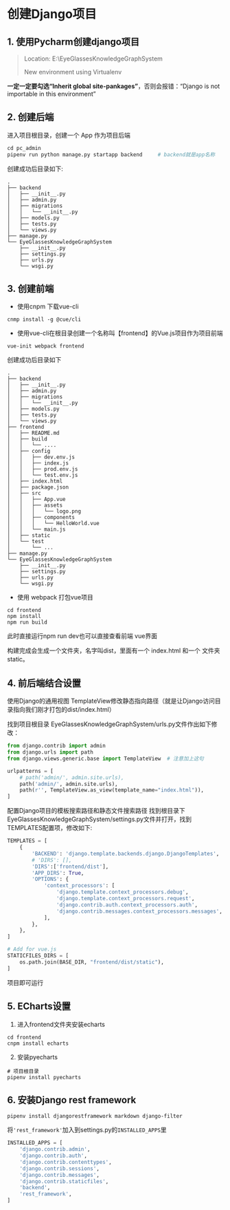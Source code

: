 # 创建Django项目

## 1. 使用Pycharm创建django项目
> Location: E:\EyeGlassesKnowledgeGraphSystem
> 
> New environment using Virtualenv

**一定一定要勾选“Inherit global site-pankages”**，否则会报错：“Django is not importable in this environment”

## 2. 创建后端
进入项目根目录，创建一个 App 作为项目后端

```python
cd pc_admin
pipenv run python manage.py startapp backend　　　# backend就是app名称
```

创建成功后目录如下:

```
.
├── backend
│   ├── __init__.py
│   ├── admin.py
│   ├── migrations
│   │   └── __init__.py
│   ├── models.py
│   ├── tests.py
│   └── views.py
├── manage.py
└── EyeGlassesKnowledgeGraphSystem
    ├── __init__.py
    ├── settings.py
    ├── urls.py
    └── wsgi.py
```

## 3. 创建前端

* 使用cnpm 下载vue-cli

```
cnmp install -g @cue/cli
```

* 使用vue-cli在根目录创建一个名称叫【frontend】的Vue.js项目作为项目前端

```
vue-init webpack frontend
```

创建成功后目录如下

```
.
├── backend
│   ├── __init__.py
│   ├── admin.py
│   ├── migrations
│   │   └── __init__.py
│   ├── models.py
│   ├── tests.py
│   └── views.py
├── frontend
│   ├── README.md
│   ├── build
│   │   └── ....
│   ├── config
│   │   ├── dev.env.js
│   │   ├── index.js
│   │   ├── prod.env.js
│   │   └── test.env.js
│   ├── index.html
│   ├── package.json
│   ├── src
│   │   ├── App.vue
│   │   ├── assets
│   │   │   └── logo.png
│   │   ├── components
│   │   │   └── HelloWorld.vue
│   │   └── main.js
│   ├── static
│   └── test
│       └── ...
├── manage.py
└── EyeGlassesKnowledgeGraphSystem
    ├── __init__.py
    ├── settings.py
    ├── urls.py
    └── wsgi.py
```

* 使用 webpack 打包vue项目

```
cd frontend
npm install
npm run build
```

此时直接运行npm run dev也可以直接查看前端 vue界面

构建完成会生成一个文件夹，名字叫dist，里面有一个 index.html 和一个 文件夹static。

## 4. 前后端结合设置

使用Django的通用视图 TemplateView修改静态指向路径（就是让Django访问目录指向我们刚才打包的dist/index.html）

找到项目根目录 EyeGlassesKnowledgeGraphSystem/urls.py文件作出如下修改：

```python
from django.contrib import admin
from django.urls import path
from django.views.generic.base import TemplateView  # 注意加上这句

urlpatterns = [
    # path('admin/', admin.site.urls),
    path('admin/', admin.site.urls),
    path(r'', TemplateView.as_view(template_name="index.html")),
]
```

配置Django项目的模板搜索路径和静态文件搜索路径 找到根目录下 EyeGlassesKnowledgeGraphSystem/settings.py文件并打开，找到TEMPLATES配置项，修改如下:

```python
TEMPLATES = [
    {
        'BACKEND': 'django.template.backends.django.DjangoTemplates',
        # 'DIRS': [],
        'DIRS':['frontend/dist'],
        'APP_DIRS': True,
        'OPTIONS': {
            'context_processors': [
                'django.template.context_processors.debug',
                'django.template.context_processors.request',
                'django.contrib.auth.context_processors.auth',
                'django.contrib.messages.context_processors.messages',
            ],
        },
    },
]

# Add for vue.js
STATICFILES_DIRS = [
    os.path.join(BASE_DIR, "frontend/dist/static"),
]
```

项目即可运行

## 5. ECharts设置

1. 进入frontend文件夹安装echarts

```
cd frontend
cnpm install echarts
```

2. 安装pyecharts

```
# 项目根目录
pipenv install pyecharts
```

## 6. 安装Django rest framework

`pipenv install djangorestframework markdown django-filter`

将`'rest_framework'`加入到settings.py的`INSTALLED_APPS`里

```python
INSTALLED_APPS = [
    'django.contrib.admin',
    'django.contrib.auth',
    'django.contrib.contenttypes',
    'django.contrib.sessions',
    'django.contrib.messages',
    'django.contrib.staticfiles',
    'backend',
    'rest_framework',
]
```